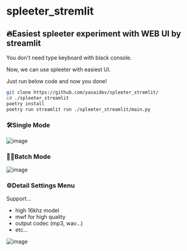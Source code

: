 # spleeter_stremlit
## 🔥Easiest spleeter experiment with WEB UI by streamlit
You don't need type keyboard with black console.

Now, we can use spleeter with easiest UI.

Just run below code and now you done!
```bash
git clone https://github.com/yasaidev/spleeter_stremlit/
cd ./spleeter_streamlit
poetry install
poetry run streamlit run ./spleeter_streamlit/main.py
```

### 🛠Single Mode
![image](https://user-images.githubusercontent.com/3955027/160242188-56d48b51-c0da-4447-8876-9589b1b1db81.png)
### 🤹‍♀️Batch Mode
![image](https://user-images.githubusercontent.com/3955027/160242495-e154dea7-7cb1-4e7c-8329-fadc5dae7c4e.png)
### ⚙Detail Settings Menu
Support...
- high 16khz model
- mwf for high quality
- output codec (mp3, wav...)
- etc...

![image](https://user-images.githubusercontent.com/3955027/160242521-dc4646d2-e742-4dad-8b66-06380f8d9e76.png)
